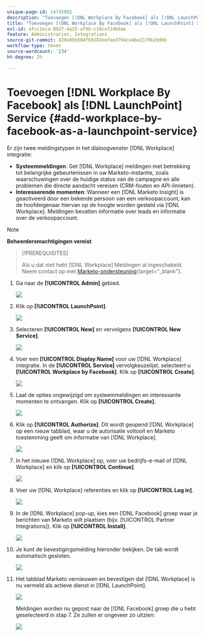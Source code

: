 ```yaml
---
unique-page-id: 14745982
description: "Toevoegen [!DNL Workplace By Facebook] als [!DNL LaunchPoint Service] - Marketo Docs - Productdocumentatie"
title: "Toevoegen [!DNL Workplace By Facebook] als [!DNL LaunchPoint] Service"
exl-id: afcc1eca-8927-4a25-af9b-c18cef24b0ae
feature: Administration, Integrations
source-git-commit: d20a9bb584f69282eefae3704ce4be2179b29d0b
workflow-type: tm+mt
source-wordcount: '234'
ht-degree: 2%

---
```


# Toevoegen [!DNL Workplace By Facebook] als [!DNL LaunchPoint] Service {#add-workplace-by-facebook-as-a-launchpoint-service}

Er zijn twee meldingstypen in het dialoogvenster [!DNL Workplace] integratie:

* **Systeemmeldingen**: Get [!DNL Workplace] meldingen met betrekking tot belangrijke gebeurtenissen in uw Marketo-instantie, zoals waarschuwingen over de huidige status van de campagne en alle problemen die directe aandacht vereisen (CRM-fouten en API-limieten).
* **Interesserende momenten**: Wanneer een [!DNL Marketo Insight] is geactiveerd door een bekende persoon van een verkoopaccount, kan de hoofdeigenaar hiervan op de hoogte worden gesteld via [!DNL Workplace]. Meldingen bevatten informatie over leads en informatie over de verkoopaccount.

>[!NOTE]
>
>**Beheerdersmachtigingen vereist**

>[!PREREQUISITES]
>
>Als u dat niet hebt [!DNL Workplace] Meldingen al ingeschakeld. Neem contact op met [Marketo-ondersteuning](https://nation.marketo.com/t5/Support/ct-p/Support){target="_blank"}.

1. Ga naar de **[!UICONTROL Admin]** gebied.

   ![](assets/add-workplace-by-facebook-as-a-launchpoint-service-1.png)

1. Klik op **[!UICONTROL LaunchPoint]**.

   ![](assets/add-workplace-by-facebook-as-a-launchpoint-service-2.png)

1. Selecteren **[!UICONTROL New]** en vervolgens **[!UICONTROL New Service]**.

   ![](assets/add-workplace-by-facebook-as-a-launchpoint-service-3.png)

1. Voer een **[!UICONTROL Display Name]** voor uw [!DNL Workplace] integratie. In de **[!UICONTROL Service]** vervolgkeuzelijst, selecteert u **[!UICONTROL Workplace by Facebook]**. Klik op **[!UICONTROL Create]**.

   ![](assets/add-workplace-by-facebook-as-a-launchpoint-service-4.png)

1. Laat de opties ongewijzigd om systeemmeldingen en interessante momenten te ontvangen. Klik op **[!UICONTROL Create]**.

   ![](assets/add-workplace-by-facebook-as-a-launchpoint-service-5.png)

1. Klik op **[!UICONTROL Authorize]**. Dit wordt geopend [!DNL Workplace] op een nieuw tabblad, waar u de autorisatie voltooit en Marketo toestemming geeft om informatie van [!DNL Workplace].

   ![](assets/add-workplace-by-facebook-as-a-launchpoint-service-6.png)

1. In het nieuwe [!DNL Workplace] op, voer uw bedrijfs-e-mail of [!DNL Workplace] en klik op **[!UICONTROL Continue]**.

   ![](assets/add-workplace-by-facebook-as-a-launchpoint-service-7.png)

1. Voer uw [!DNL Workplace] referenties en klik op **[!UICONTROL Log in]**.

   ![](assets/add-workplace-by-facebook-as-a-launchpoint-service-8.png)

1. In de [!DNL Workplace] pop-up, kies een [!DNL Facebook] groep waar je berichten van Marketo wilt plaatsen (bijv. [!UICONTROL Partner Integrations]). Klik op **[!UICONTROL Install]**.

   ![](assets/add-workplace-by-facebook-as-a-launchpoint-service-9.png)

1. Je kunt de bevestigingsmelding hieronder bekijken. De tab wordt automatisch gesloten.

   ![](assets/add-workplace-by-facebook-as-a-launchpoint-service-10.png)

1. Het tabblad Marketo vernieuwen en bevestigen dat [!DNL Workplace] is nu vermeld als actieve dienst in [!DNL LaunchPoint].

   ![](assets/add-workplace-by-facebook-as-a-launchpoint-service-11.png)

   Meldingen worden nu gepost naar de [!DNL Facebook] groep die u hebt geselecteerd in stap 7. Ze zullen er ongeveer zo uitzien:

   ![](assets/add-workplace-by-facebook-as-a-launchpoint-service-12.png)

